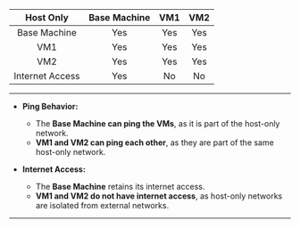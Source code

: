 |  **Host Only**  | Base Machine | VM1 | VM2 |
| :-------------: | :----------: | :-: | :-: |
|  Base Machine   |     Yes      | Yes | Yes |
|       VM1       |     Yes      | Yes | Yes |
|       VM2       |     Yes      | Yes | Yes |
| Internet Access |     Yes      | No  | No  |

---

- **Ping Behavior:**
    
    - The **Base Machine can ping the VMs**, as it is part of the host-only network.
    - **VM1 and VM2 can ping each other**, as they are part of the same host-only network.
- **Internet Access:**
    
    - The **Base Machine** retains its internet access.
    - **VM1 and VM2 do not have internet access**, as host-only networks are isolated from external networks.

---